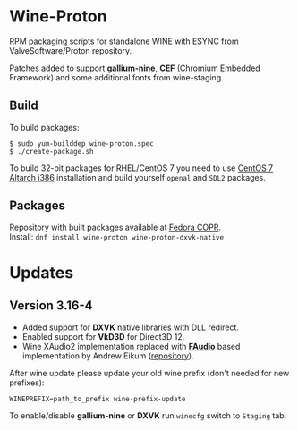 # Wine-Proton
RPM packaging scripts for standalone WINE with ESYNC from ValveSoftware/Proton repository.
  
Patches added to support **gallium-nine**, **CEF** (Chromium Embedded Framework) and some additional fonts from wine-staging.
  
## Build
To build packages:
```shell
$ sudo yum-builddep wine-proton.spec
$ ./create-package.sh
```
  
To build 32-bit packages for RHEL/CentOS 7 you need to use [CentOS 7 Altarch i386](http://mirror.centos.org/altarch/7/isos/i386/) installation and build yourself `openal` and `SDL2` packages.

## Packages
Repository with built packages available at [Fedora COPR](https://copr.fedorainfracloud.org/coprs/leonmaxx/wine-proton/).  
Install: `dnf install wine-proton wine-proton-dxvk-native`

# Updates
## Version 3.16-4
- Added support for **DXVK** native libraries with DLL redirect.
- Enabled support for **VkD3D** for Direct3D 12.
- Wine XAudio2 implementation replaced with **[FAudio](https://github.com/FNA-XNA/FAudio)** based implementation by Andrew Eikum ([repository](https://github.com/aeikum/wine/tree/faudio-fixups)).

After wine update please update your old wine prefix (don't needed for new prefixes):
```
WINEPREFIX=path_to_prefix wine-prefix-update
```
  
To enable/disable **gallium-nine** or **DXVK** run `winecfg` switch to `Staging` tab.
